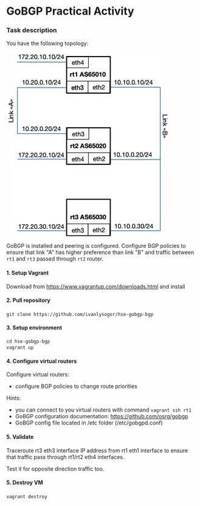 # GoBGP Practical Activity
### Task description
You have the following topology:

![Network topology](diagram.png)

GoBGP is installed and peering is configured. Configure BGP policies to ensure that link "A" has higher preference than
link "B" and traffic between ```rt1``` and ```rt3``` passed through ```rt2``` router.
#### 1. Setup Vagrant
Download from https://www.vagrantup.com/downloads.html and install
#### 2. Pull repository
```git clone https://github.com/ivanlysogor/hse-gobgp-bgp```
#### 3. Setup environment
```
cd hse-gobgp-bgp
vagrant up
```
#### 4. Configure virtual routers
Configure virtual routers:
- configure BGP policies to change route priorities

Hints:
- you can connect to you virtual routers with command ```vagrant ssh rt1```
- GoBGP configuration documentation: https://github.com/osrg/gobgp
- GoBGP config file located in /etc folder (/etc/gobgpd.conf)


#### 5. Validate
Traceroute rt3 eth3 interface IP address from rt1 eth1 interface to ensure that traffic pass through rt1/rt2 eth4 interfaces.

Test it for opposite direction traffic too.

#### 5. Destroy VM
```vagrant destroy```
